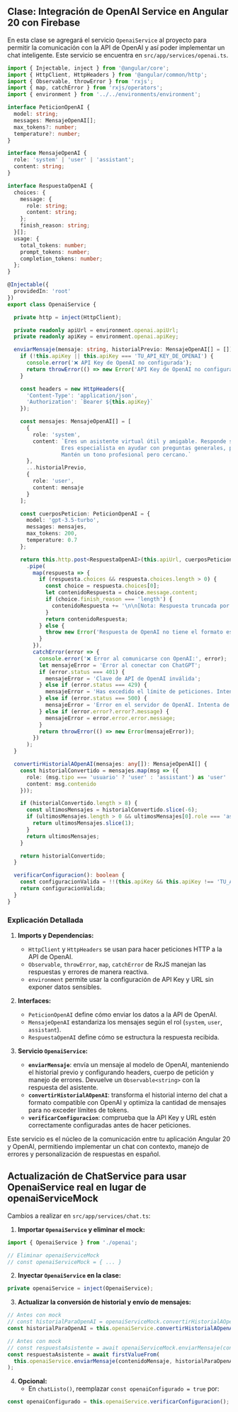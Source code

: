 ## Clase: Integración de OpenAI Service en Angular 20 con Firebase

En esta clase se agregará el servicio `OpenaiService` al proyecto para permitir la comunicación con la API de OpenAI y así poder implementar un chat inteligente. Este servicio se encuentra en `src/app/services/openai.ts`.

```typescript
import { Injectable, inject } from '@angular/core';
import { HttpClient, HttpHeaders } from '@angular/common/http';
import { Observable, throwError } from 'rxjs';
import { map, catchError } from 'rxjs/operators';
import { environment } from '../../environments/environment';

interface PeticionOpenAI {
  model: string;
  messages: MensajeOpenAI[];
  max_tokens?: number;
  temperature?: number;
}

interface MensajeOpenAI {
  role: 'system' | 'user' | 'assistant';
  content: string;
}

interface RespuestaOpenAI {
  choices: {
    message: {
      role: string;
      content: string;
    };
    finish_reason: string;
  }[];
  usage: {
    total_tokens: number;
    prompt_tokens: number;
    completion_tokens: number;
  };
}

@Injectable({
  providedIn: 'root'
})
export class OpenaiService {

  private http = inject(HttpClient);

  private readonly apiUrl = environment.openai.apiUrl;
  private readonly apiKey = environment.openai.apiKey;

  enviarMensaje(mensaje: string, historialPrevio: MensajeOpenAI[] = []): Observable<string> {
    if (!this.apiKey || this.apiKey === 'TU_API_KEY_DE_OPENAI') {
      console.error('❌ API Key de OpenAI no configurada');
      return throwError(() => new Error('API Key de OpenAI no configurada. Por favor configura tu clave en environment.ts'));
    }

    const headers = new HttpHeaders({
      'Content-Type': 'application/json',
      'Authorization': `Bearer ${this.apiKey}`
    });

    const mensajes: MensajeOpenAI[] = [
      {
        role: 'system',
        content: `Eres un asistente virtual útil y amigable. Responde siempre en español de manera clara y concisa.
                 Eres especialista en ayudar con preguntas generales, programación, y tecnología.
                 Mantén un tono profesional pero cercano.`
      },
      ...historialPrevio,
      {
        role: 'user',
        content: mensaje
      }
    ];

    const cuerposPeticion: PeticionOpenAI = {
      model: 'gpt-3.5-turbo',
      messages: mensajes,
      max_tokens: 200,
      temperature: 0.7
    };

    return this.http.post<RespuestaOpenAI>(this.apiUrl, cuerposPeticion, { headers })
      .pipe(
        map(respuesta => {
          if (respuesta.choices && respuesta.choices.length > 0) {
            const choice = respuesta.choices[0];
            let contenidoRespuesta = choice.message.content;
            if (choice.finish_reason === 'length') {
              contenidoRespuesta += '\n\n[Nota: Respuesta truncada por límite de tokens. Puedes pedirme que continúe.]';
            }
            return contenidoRespuesta;
          } else {
            throw new Error('Respuesta de OpenAI no tiene el formato esperado');
          }
        }),
        catchError(error => {
          console.error('❌ Error al comunicarse con OpenAI:', error);
          let mensajeError = 'Error al conectar con ChatGPT';
          if (error.status === 401) {
            mensajeError = 'Clave de API de OpenAI inválida';
          } else if (error.status === 429) {
            mensajeError = 'Has excedido el límite de peticiones. Intenta de nuevo más tarde.';
          } else if (error.status === 500) {
            mensajeError = 'Error en el servidor de OpenAI. Intenta de nuevo más tarde.';
          } else if (error.error?.error?.message) {
            mensajeError = error.error.error.message;
          }
          return throwError(() => new Error(mensajeError));
        })
      );
  }

  convertirHistorialAOpenAI(mensajes: any[]): MensajeOpenAI[] {
    const historialConvertido = mensajes.map(msg => ({
      role: (msg.tipo === 'usuario' ? 'user' : 'assistant') as 'user' | 'assistant',
      content: msg.contenido
    }));

    if (historialConvertido.length > 8) {
      const ultimosMensajes = historialConvertido.slice(-6);
      if (ultimosMensajes.length > 0 && ultimosMensajes[0].role === 'assistant') {
        return ultimosMensajes.slice(1);
      }
      return ultimosMensajes;
    }

    return historialConvertido;
  }

  verificarConfiguracion(): boolean {
    const configuracionValida = !!(this.apiKey && this.apiKey !== 'TU_API_KEY_DE_OPENAI' && this.apiUrl);
    return configuracionValida;
  }
}
```

### Explicación Detallada

1. **Imports y Dependencias:**
   - `HttpClient` y `HttpHeaders` se usan para hacer peticiones HTTP a la API de OpenAI.
   - `Observable`, `throwError`, `map`, `catchError` de RxJS manejan las respuestas y errores de manera reactiva.
   - `environment` permite usar la configuración de API Key y URL sin exponer datos sensibles.

2. **Interfaces:**
   - `PeticionOpenAI` define cómo enviar los datos a la API de OpenAI.
   - `MensajeOpenAI` estandariza los mensajes según el rol (`system`, `user`, `assistant`).
   - `RespuestaOpenAI` define cómo se estructura la respuesta recibida.

3. **Servicio `OpenaiService`:**
   - **`enviarMensaje`**: envía un mensaje al modelo de OpenAI, manteniendo el historial previo y configurando headers, cuerpo de petición y manejo de errores. Devuelve un `Observable<string>` con la respuesta del asistente.
   - **`convertirHistorialAOpenAI`**: transforma el historial interno del chat a formato compatible con OpenAI y optimiza la cantidad de mensajes para no exceder límites de tokens.
   - **`verificarConfiguracion`**: comprueba que la API Key y URL estén correctamente configuradas antes de hacer peticiones.

Este servicio es el núcleo de la comunicación entre tu aplicación Angular 20 y OpenAI, permitiendo implementar un chat con contexto, manejo de errores y personalización de respuestas en español.


## Actualización de ChatService para usar OpenaiService real en lugar de openaiServiceMock

Cambios a realizar en `src/app/services/chat.ts`:

1. **Importar `OpenaiService` y eliminar el mock:**
```typescript
import { OpenaiService } from './openai';

// Eliminar openaiServiceMock
// const openaiServiceMock = { ... }
```

2. **Inyectar `OpenaiService` en la clase:**
```typescript
private openaiService = inject(OpenaiService);
```

3. **Actualizar la conversión de historial y envío de mensajes:**
```typescript
// Antes con mock
// const historialParaOpenAI = openaiServiceMock.convertirHistorialAOpenAI(mensajesActuales.slice(-6));
const historialParaOpenAI = this.openaiService.convertirHistorialAOpenAI(mensajesActuales.slice(-6));

// Antes con mock
// const respuestaAsistente = await openaiServiceMock.enviarMensaje(contenidoMensaje, historialParaOpenAI);
const respuestaAsistente = await firstValueFrom(
  this.openaiService.enviarMensaje(contenidoMensaje, historialParaOpenAI)
);
```

4. **Opcional:**
   - En `chatListo()`, reemplazar `const openaiConfigurado = true` por:
```typescript
const openaiConfigurado = this.openaiService.verificarConfiguracion();
```

